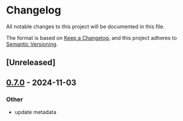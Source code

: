 # Changelog

All notable changes to this project will be documented in this file.

The format is based on [Keep a Changelog](https://keepachangelog.com/en/1.0.0/),
and this project adheres to [Semantic Versioning](https://semver.org/spec/v2.0.0.html).

## [Unreleased]

## [0.7.0](https://github.com/makspll/bevy_mod_scripting/compare/bevy_event_priority-v0.6.0...bevy_event_priority-v0.7.0) - 2024-11-03

### Other

- update metadata
